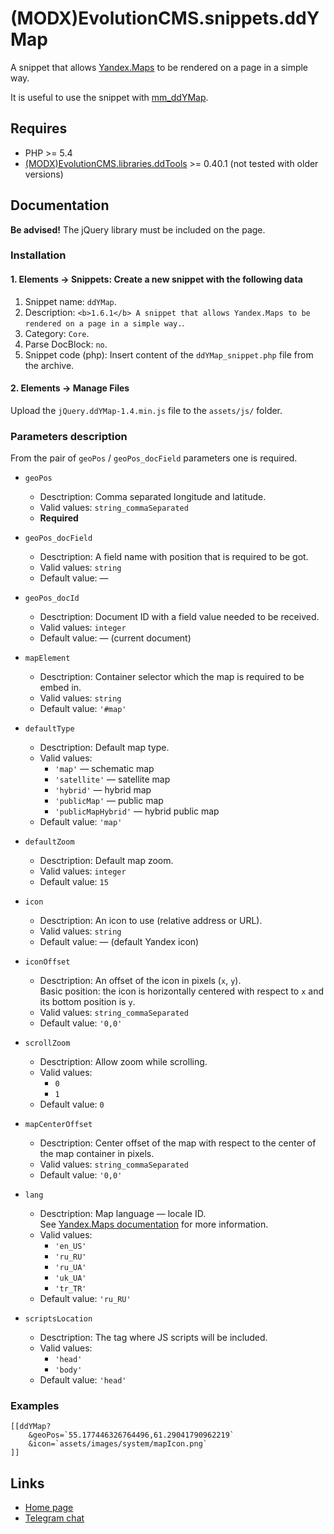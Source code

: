 # (MODX)EvolutionCMS.snippets.ddYMap

A snippet that allows [Yandex.Maps](https://maps.yandex.com) to be rendered on a page in a simple way.

It is useful to use the snippet with [mm_ddYMap](https://code.divandesign.biz/modx/mm_ddymap).


## Requires

* PHP >= 5.4
* [(MODX)EvolutionCMS.libraries.ddTools](https://code.divandesign.biz/modx/ddtools) >= 0.40.1 (not tested with older versions)


## Documentation

**Be advised!** The jQuery library must be included on the page.


### Installation


#### 1. Elements → Snippets: Create a new snippet with the following data

1. Snippet name: `ddYMap`.
2. Description: `<b>1.6.1</b> A snippet that allows Yandex.Maps to be rendered on a page in a simple way.`.
3. Category: `Core`.
4. Parse DocBlock: `no`.
5. Snippet code (php): Insert content of the `ddYMap_snippet.php` file from the archive.


#### 2. Elements → Manage Files

Upload the `jQuery.ddYMap-1.4.min.js` file to the `assets/js/` folder.


### Parameters description

From the pair of `geoPos` / `geoPos_docField` parameters one is required.

* `geoPos`
	* Desctription: Comma separated longitude and latitude.
	* Valid values: `string_commaSeparated`
	* **Required**
	
* `geoPos_docField`
	* Desctription: A field name with position that is required to be got.
	* Valid values: `string`
	* Default value: —
	
* `geoPos_docId`
	* Desctription: Document ID with a field value needed to be received.
	* Valid values: `integer`
	* Default value: — (current document)
	
* `mapElement`
	* Desctription: Container selector which the map is required to be embed in.
	* Valid values: `string`
	* Default value: `'#map'`
	
* `defaultType`
	* Desctription: Default map type.
	* Valid values:
		* `'map'` — schematic map
		* `'satellite'` — satellite map
		* `'hybrid'` — hybrid map
		* `'publicMap'` — public map
		* `'publicMapHybrid'` — hybrid public map
	* Default value: `'map'`
	
* `defaultZoom`
	* Desctription: Default map zoom.
	* Valid values: `integer`
	* Default value: `15`
	
* `icon`
	* Desctription: An icon to use (relative address or URL).
	* Valid values: `string`
	* Default value: — (default Yandex icon)
	
* `iconOffset`
	* Desctription: An offset of the icon in pixels (`x`, `y`).  
		Basic position: the icon is horizontally centered with respect to `x` and its bottom position is `y`.
	* Valid values: `string_commaSeparated`
	* Default value: `'0,0'`
	
* `scrollZoom`
	* Desctription: Allow zoom while scrolling.
	* Valid values:
		* `0`
		* `1`
	* Default value: `0`
	
* `mapCenterOffset`
	* Desctription: Center offset of the map with respect to the center of the map container in pixels.
	* Valid values: `string_commaSeparated`
	* Default value: `'0,0'`
	
* `lang`
	* Desctription: Map language — locale ID.  
		See [Yandex.Maps documentation](https://api.yandex.com/maps/doc/jsapi/2.x/dg/concepts/load.xml) for more information.
	* Valid values:
		* `'en_US'`
		* `'ru_RU'`
		* `'ru_UA'`
		* `'uk_UA'`
		* `'tr_TR'`
	* Default value: `'ru_RU'`
	
* `scriptsLocation`
	* Desctription: The tag where JS scripts will be included.
	* Valid values:
		* `'head'`
		* `'body'`
	* Default value: `'head'`


### Examples

```
[[ddYMap?
	&geoPos=`55.177446326764496,61.29041790962219`
	&icon=`assets/images/system/mapIcon.png`
]]
```


## Links

* [Home page](https://code.divandesign.biz/modx/ddymap)
* [Telegram chat](https://t.me/dd_code)


<link rel="stylesheet" type="text/css" href="https://DivanDesign.ru/assets/files/ddMarkdown.css" />